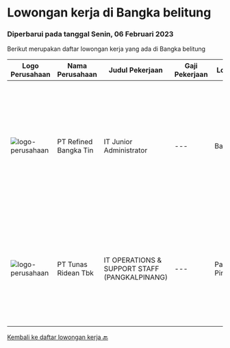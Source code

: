 
  # Lowongan kerja di Bangka belitung

  ### Diperbarui pada tanggal Senin, 06 Februari 2023

  Berikut merupakan daftar lowongan kerja yang ada di Bangka belitung

  |Logo Perusahaan | Nama Perusahaan | Judul Pekerjaan | Gaji Pekerjaan | Lokasi | Deskripsi | Tanggal diunggah | Pranala |
  | -------------- | --------------- | --------------- | --------- | --------- | -------------- | ------- | ----------- |
  |![logo-perusahaan](https://image-service-cdn.seek.com.au/85fd2411d517bbccedd9b5619121109c1392be03/ee4dce1061f3f616224767ad58cb2fc751b8d2dc)|PT Refined Bangka Tin|IT Junior Administrator|---|Bangka|Tugas dan Tanggung Jawab Utama : Menguasai Bahasa Pemrograman Web Based minimal (PHP atau Javascript). Menguasai Database (MySQL/ Oracle). Mengerti...|Kamis, 02 Februari 2023|https://www.jobstreet.co.id/id/job/it-junior-administrator-4208053?token=0~7a9943d8-d379-43c5-a8f5-d8d3f9ac677b&sectionRank=1&jobId=jobstreet-id-job-4208053|
|![logo-perusahaan](https://image-service-cdn.seek.com.au/bfa0499587c60523d092c92bf1eac2d3255c059c/ee4dce1061f3f616224767ad58cb2fc751b8d2dc)|PT Tunas Ridean Tbk|IT OPERATIONS & SUPPORT STAFF (PANGKALPINANG)|---|Pangkal Pinang|Pendidikan Minimal SMK/D3/S1 jurusan Teknik Komputer Jaringan/Teknik Informatika Usia maksimal 27 tahun Mampu melakukan troubleshoot perangkat...|Kamis, 12 Januari 2023|https://www.jobstreet.co.id/id/job/it-operations-support-staff-pangkalpinang-4180650?token=0~7a9943d8-d379-43c5-a8f5-d8d3f9ac677b&sectionRank=2&jobId=jobstreet-id-job-4180650|


  [Kembali ke daftar lowongan kerja 🔙](../README.md#daftar-lowongan-kerja)
  